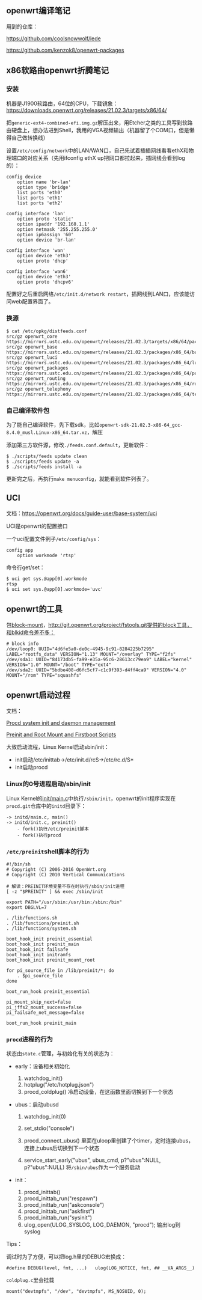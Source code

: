 

## openwrt编译笔记

用到的仓库：

https://github.com/coolsnowwolf/lede

https://github.com/kenzok8/openwrt-packages

## x86软路由openwrt折腾笔记

### 安装

机器是J1900软路由，64位的CPU，下载镜象：https://downloads.openwrt.org/releases/21.02.3/targets/x86/64/

把`generic-ext4-combined-efi.img.gz`解压出来，用Etcher之类的工具写到软路由硬盘上，想办法进到Shell，我用的VGA视频输出（机器留了个COM口，但是懒得自己做转换线）

设置`/etc/config/network`中的LAN/WAN口，自己先试着插插网线看看ethX和物理端口的对应关系（先用ifconfig ethX up把网口都拉起来，插网线会看到log的）：

```
config device
	option name 'br-lan'
	option type 'bridge'
	list ports 'eth0'
	list ports 'eth1'
	list ports 'eth2'

config interface 'lan'
	option proto 'static'
	option ipaddr '192.168.1.1'
	option netmask '255.255.255.0'
	option ip6assign '60'
	option device 'br-lan'
	
config interface 'wan'
	option device 'eth3'
	option proto 'dhcp'

config interface 'wan6'
	option device 'eth3'
	option proto 'dhcpv6'
```

配置好之后重启网络`/etc/init.d/network restart`，插网线到LAN口，应该能访问web配置界面了。

### 换源

```
$ cat /etc/opkg/distfeeds.conf
src/gz openwrt_core https://mirrors.ustc.edu.cn/openwrt/releases/21.02.3/targets/x86/64/packages
src/gz openwrt_base https://mirrors.ustc.edu.cn/openwrt/releases/21.02.3/packages/x86_64/base
src/gz openwrt_luci https://mirrors.ustc.edu.cn/openwrt/releases/21.02.3/packages/x86_64/luci
src/gz openwrt_packages https://mirrors.ustc.edu.cn/openwrt/releases/21.02.3/packages/x86_64/packages
src/gz openwrt_routing https://mirrors.ustc.edu.cn/openwrt/releases/21.02.3/packages/x86_64/routing
src/gz openwrt_telephony https://mirrors.ustc.edu.cn/openwrt/releases/21.02.3/packages/x86_64/telephony
```

### 自己编译软件包

为了能自己编译软件，先下载sdk，比如`openwrt-sdk-21.02.3-x86-64_gcc-8.4.0_musl.Linux-x86_64.tar.xz`，解压

添加第三方软件源，修改`./feeds.conf.default`，更新软件：

```
$ ./scripts/feeds update clean
$ ./scripts/feeds update -a
$ ./scripts/feeds install -a
```

更新完之后，再执行`make menuconfig`，就能看到软件列表了。

## UCI

文档：https://openwrt.org/docs/guide-user/base-system/uci

UCI是openwrt的配置接口

一个uci配置文件例子`/etc/config/sys`：

```
config app
	option workmode 'rtsp'
```

命令行get/set：

```
$ uci get sys.@app[0].workmode
rtsp
$ uci set sys.@app[0].workmode='uvc'
```



## openwrt的工具

包[block-mount](https://openwrt.org/packages/pkgdata_lede17_1/block-mount)，http://git.openwrt.org/project/fstools.git提供的block工具，和blkid命令差不多：

```
# block info
/dev/loop0: UUID="4d6fe5a0-de0c-4945-9c91-8284225b7295" LABEL="rootfs_data" VERSION="1.13" MOUNT="/overlay" TYPE="f2fs"
/dev/sda1: UUID="84173db5-fa99-e35a-95c6-28613cc79ea9" LABEL="kernel" VERSION="1.0" MOUNT="/boot" TYPE="ext4"
/dev/sda2: UUID="5bdbe408-d6fc5cf7-c1c9f393-d4ff4ca9" VERSION="4.0" MOUNT="/rom" TYPE="squashfs"
```



## openwrt启动过程

文档：

[Procd system init and daemon management](https://openwrt.org/docs/techref/procd)

[Preinit and Root Mount and Firstboot Scripts](https://openwrt.org/docs/techref/preinit_mount)

大致启动流程，Linux Kernel启动sbin/init：

- init启动/etc/inittab->/etc/init.d/rcS->/etc/rc.d/S*
- init启动procd

### Linux的0号进程启动/sbin/init

Linux Kernel的[init/main.c](https://github.com/torvalds/linux/blob/24aed09451270b6a2a78adf8a34918d12ffb7dcf/init/main.c#L1467)中执行`/sbin/init`，openwrt的init程序实现在`procd.git`仓库中的`initd`目录下：

```
-> initd/main.c, main()
-> initd/init.c, preinit()
    - fork()执行/etc/preinit脚本
    - fork()执行procd
```

### `/etc/preinit`shell脚本的行为

```
#!/bin/sh
# Copyright (C) 2006-2016 OpenWrt.org
# Copyright (C) 2010 Vertical Communications

# 解读：PREINIT环境变量不存在时执行/sbin/init进程
[ -z "$PREINIT" ] && exec /sbin/init

export PATH="/usr/sbin:/usr/bin:/sbin:/bin"
export DBGLVL=7

. /lib/functions.sh
. /lib/functions/preinit.sh
. /lib/functions/system.sh

boot_hook_init preinit_essential
boot_hook_init preinit_main
boot_hook_init failsafe
boot_hook_init initramfs
boot_hook_init preinit_mount_root

for pi_source_file in /lib/preinit/*; do
	. $pi_source_file
done

boot_run_hook preinit_essential

pi_mount_skip_next=false
pi_jffs2_mount_success=false
pi_failsafe_net_message=false

boot_run_hook preinit_main

```



### `procd`进程的行为

状态由`state.c`管理，与初始化有关的状态为：

- early：设备相关初始化

  1. watchdog_init()
  2. hotplug("/etc/hotplug.json") 
  3. procd_coldplug() 冷启动设备，在这函数里面切换到下一个状态

- ubus：启动ubusd

  1. watchdog_init(0)

  2. set_stdio("console")

  3. procd_connect_ubus() 里面在uloop里创建了个timer，定时连接ubus，连接上ubus后切换到下一个状态

  4. service_start_early("ubus", ubus_cmd, p?"ubus":NULL, p?"ubus":NULL) 将`/sbin/ubus`作为一个服务启动

- init：

  1. procd_inittab()
  2. procd_inittab_run("respawn")
  3. procd_inittab_run("askconsole")
  4. procd_inittab_run("askfirst")
  5. procd_inittab_run("sysinit")
  6. ulog_open(ULOG_SYSLOG, LOG_DAEMON, "procd");  输出log到syslog

Tips：

调试时为了方便，可以把log.h里的DEBUG宏换成：

```
#define DEBUG(level, fmt, ...)   ulog(LOG_NOTICE, fmt, ## __VA_ARGS__)
```

`coldplug.c`里会挂载

```
mount("devtmpfs", "/dev", "devtmpfs", MS_NOSUID, 0);
```

